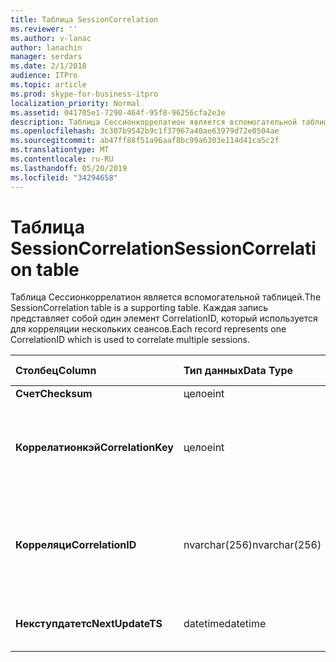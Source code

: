 ```yaml
---
title: Таблица SessionCorrelation
ms.reviewer: ''
ms.author: v-lanac
author: lanachin
manager: serdars
ms.date: 2/1/2018
audience: ITPro
ms.topic: article
ms.prod: skype-for-business-itpro
localization_priority: Normal
ms.assetid: 041705e1-7290-464f-95f8-96256cfa2e3e
description: Таблица Сессионкоррелатион является вспомогательной таблицей. Каждая запись представляет собой один элемент CorrelationID, который используется для корреляции нескольких сеансов.
ms.openlocfilehash: 3c307b9542b9c1f37967a40ae63979d72e0504ae
ms.sourcegitcommit: ab47ff88f51a96aaf8bc99a6303e114d41ca5c2f
ms.translationtype: MT
ms.contentlocale: ru-RU
ms.lasthandoff: 05/20/2019
ms.locfileid: "34294658"
---
```

# <a name="sessioncorrelation-table"></a><span data-ttu-id="a6407-104">Таблица SessionCorrelation</span><span class="sxs-lookup"><span data-stu-id="a6407-104">SessionCorrelation table</span></span>
 
<span data-ttu-id="a6407-105">Таблица Сессионкоррелатион является вспомогательной таблицей.</span><span class="sxs-lookup"><span data-stu-id="a6407-105">The SessionCorrelation table is a supporting table.</span></span> <span data-ttu-id="a6407-106">Каждая запись представляет собой один элемент CorrelationID, который используется для корреляции нескольких сеансов.</span><span class="sxs-lookup"><span data-stu-id="a6407-106">Each record represents one CorrelationID which is used to correlate multiple sessions.</span></span> 
  
|<span data-ttu-id="a6407-107">**Столбец**</span><span class="sxs-lookup"><span data-stu-id="a6407-107">**Column**</span></span>|<span data-ttu-id="a6407-108">**Тип данных**</span><span class="sxs-lookup"><span data-stu-id="a6407-108">**Data Type**</span></span>|<span data-ttu-id="a6407-109">**Ключ/индекс**</span><span class="sxs-lookup"><span data-stu-id="a6407-109">**Key/Index**</span></span>|<span data-ttu-id="a6407-110">**Сведения**</span><span class="sxs-lookup"><span data-stu-id="a6407-110">**Details**</span></span>|
|:-----|:-----|:-----|:-----|
|<span data-ttu-id="a6407-111">**Счет**</span><span class="sxs-lookup"><span data-stu-id="a6407-111">**Checksum**</span></span> <br/> |<span data-ttu-id="a6407-112">целое</span><span class="sxs-lookup"><span data-stu-id="a6407-112">int</span></span>  <br/> |||
|<span data-ttu-id="a6407-113">**Коррелатионкэй**</span><span class="sxs-lookup"><span data-stu-id="a6407-113">**CorrelationKey**</span></span> <br/> |<span data-ttu-id="a6407-114">целое</span><span class="sxs-lookup"><span data-stu-id="a6407-114">int</span></span>  <br/> |<span data-ttu-id="a6407-115">Primary</span><span class="sxs-lookup"><span data-stu-id="a6407-115">Primary</span></span>  <br/> |<span data-ttu-id="a6407-116">Уникальный номер, показывающий этот сервер конференц-связи A/V.</span><span class="sxs-lookup"><span data-stu-id="a6407-116">Unique number identifying this A/V Conferencing Server.</span></span>  <br/> |
|<span data-ttu-id="a6407-117">**Корреляци**</span><span class="sxs-lookup"><span data-stu-id="a6407-117">**CorrelationID**</span></span> <br/> |<span data-ttu-id="a6407-118">nvarchar(256)</span><span class="sxs-lookup"><span data-stu-id="a6407-118">nvarchar(256)</span></span>  <br/> |<span data-ttu-id="a6407-119">Повторя</span><span class="sxs-lookup"><span data-stu-id="a6407-119">Unique</span></span>  <br/> |<span data-ttu-id="a6407-120">Коррелированные сеансы будут иметь одинаковый идентификатор корреляции.</span><span class="sxs-lookup"><span data-stu-id="a6407-120">Sessions that are correlated will have the same correlation ID.</span></span>  <br/> |
|<span data-ttu-id="a6407-121">**Некступдатетс**</span><span class="sxs-lookup"><span data-stu-id="a6407-121">**NextUpdateTS**</span></span> <br/> |<span data-ttu-id="a6407-122">datetime</span><span class="sxs-lookup"><span data-stu-id="a6407-122">datetime</span></span>  <br/> | <br/> |<span data-ttu-id="a6407-123">Только для внутреннего использования.</span><span class="sxs-lookup"><span data-stu-id="a6407-123">For internal use only.</span></span>  <br/> |
   

